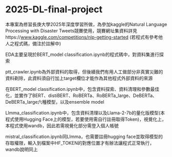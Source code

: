 # 2025-DL-final-project
本專案為修習長庚大學2025年深度學習所做，為參加kaggle的Natural Language Processing with Disaster Tweets競賽使用，競賽網址集資料詳見https://www.kaggle.com/competitions/nlp-getting-started
(若程式有參考他人之程式碼，備注於註解中)

EDA主要呈現於BERT_model classification.ipynb的程式碼中，對資料集進行探索

ptt_crawler.ipynb為外部資料的取得，但後續我們有用人工做部分非真實災難的資料剃除，此資料須自行加上target欄位才能作為其他程式外部資料的來源

在BERT_model classification.ipynb中，包含資料探索、資料清理和參數最佳化，並實作了BERT、distiBERT、RoBERTa、RoBERTa_large、DeBERTa、DeBERTa_large六種模型，以及ensemble model

Llmma_classification.ipynb中，包含資料清理以及Llama-2-7b的量化版模型(本程式使用Hugging Face上的模型，若要使用需自行註冊取得Token)，視覺化上，本程式使用wandb，因此若需視覺化部分需登入個人帳號

mistral_classification.ipynb同Llmma，也需要註冊hugging face並取得模型的存取權限，輸入到檔案中HF_TOKEN的對應位置才有辦法讓程式正常執行，wandb說明同上

